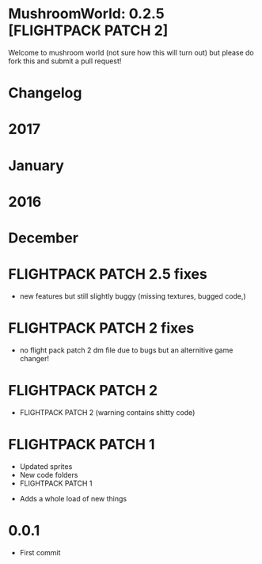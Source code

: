 # MushroomWorld: 0.2.5 [FLIGHTPACK PATCH 2]
Welcome to mushroom world (not sure how this will turn out) but please do fork this and submit a pull request!

# Changelog
# 2017
# January


# 2016
# December

# FLIGHTPACK PATCH 2.5 fixes
- new features but still slightly buggy (missing textures, bugged code,)

# FLIGHTPACK PATCH 2 fixes
- no flight pack patch 2 dm file due to bugs but an alternitive game changer!

# FLIGHTPACK PATCH 2
- FLIGHTPACK PATCH 2 (warning contains shitty code)

# FLIGHTPACK PATCH 1
- Updated sprites
- New code folders
- FLIGHTPACK PATCH 1
* Adds a whole load of new things 

# 0.0.1
- First commit